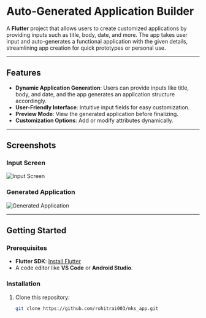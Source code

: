 # Auto-Generated Application Builder

A **Flutter** project that allows users to create customized applications by providing inputs such as title, body, date, and more. The app takes user input and auto-generates a functional application with the given details, streamlining app creation for quick prototypes or personal use.

---

## Features

- **Dynamic Application Generation**: Users can provide inputs like title, body, and date, and the app generates an application structure accordingly.
- **User-Friendly Interface**: Intuitive input fields for easy customization.
- **Preview Mode**: View the generated application before finalizing.
- **Customization Options**: Add or modify attributes dynamically.

---

## Screenshots

### Input Screen
![Input Screen](assets/screenshots/input_screen.png)

### Generated Application
![Generated Application](assets/screenshots/generated_app.png)

---

## Getting Started

### Prerequisites
- **Flutter SDK**: [Install Flutter](https://flutter.dev/docs/get-started/install)
- A code editor like **VS Code** or **Android Studio**.

### Installation
1. Clone this repository:
   ```bash
   git clone https://github.com/rohitrai003/mks_app.git
